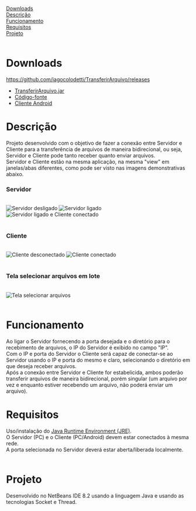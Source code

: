 [Downloads](https://github.com/iagocolodetti/TransferirArquivo/blob/master/README.md#downloads "Downloads")
<br>
[Descrição](https://github.com/iagocolodetti/TransferirArquivo/blob/master/README.md#descri%C3%A7%C3%A3o "Descrição")
<br>
[Funcionamento](https://github.com/iagocolodetti/TransferirArquivo/blob/master/README.md#funcionamento "Funcionamento")
<br>
[Requisitos](https://github.com/iagocolodetti/TransferirArquivo/blob/master/README.md#requisitos "Requisitos")
<br>
[Projeto](https://github.com/iagocolodetti/TransferirArquivo/blob/master/README.md#projeto "Projeto")
<br>
<br>
# Downloads
https://github.com/iagocolodetti/TransferirArquivo/releases
* [TransferirArquivo.jar](https://github.com/iagocolodetti/TransferirArquivo/releases/download/v1.0/TransferirArquivo.jar "TransferirArquivo.jar")
* [Código-fonte](https://github.com/iagocolodetti/TransferirArquivo/archive/v1.0.zip "v1.0.zip")
* [Cliente Android](https://github.com/iagocolodetti/TransferirArquivoAndroid/blob/master/README.md#downloads "TransferirArquivoAndroid#Downloads")
# Descrição
Projeto desenvolvido com o objetivo de fazer a conexão entre Servidor e Cliente para a transferência de arquivos de maneira bidirecional, ou seja, Servidor e Cliente pode tanto receber quanto enviar arquivos.
<br>
Servidor e Cliente estão na mesma aplicação, na mesma "view" em janelas/abas diferentes, como pode ser visto nas imagens demonstrativas abaixo.
<br>
<h3>Servidor</h3>
<br>
<img src="https://github.com/iagocolodetti/imagens/blob/master/transferirarquivoservidor1.png" alt="Servidor desligado">
<img src="https://github.com/iagocolodetti/imagens/blob/master/transferirarquivoservidor2.png" alt="Servidor ligado">
<img src="https://github.com/iagocolodetti/imagens/blob/master/transferirarquivoservidor3.png" alt="Servidor ligado e Cliente conectado">
<br>
<br>
<h3>Cliente</h3>
<br>
<img src="https://github.com/iagocolodetti/imagens/blob/master/transferirarquivocliente1.png" alt="Cliente desconectado">
<img src="https://github.com/iagocolodetti/imagens/blob/master/transferirarquivocliente2.png" alt="Cliente conectado">
<br>
<br>
<h3>Tela selecionar arquivos em lote</h3>
<br>
<img src="https://github.com/iagocolodetti/imagens/blob/master/transferirarquivolote.png" alt="Tela selecionar arquivos">
<br>
<br>

# Funcionamento
Ao ligar o Servidor fornecendo a porta desejada e o diretório para o recebimento de arquivos, o IP do Servidor é exibido no campo "IP".
<br>
Com o IP e porta do Servidor o Cliente será capaz de conectar-se ao Servidor usando o IP e porta do mesmo e claro, selecionando o diretório em que deseja receber arquivos.
<br>
Após a conexão entre Servidor e Cliente for estabelicida, ambos poderão transferir arquivos de maneira bidirecional, porém singular (um arquivo por vez e enquanto estiver recebendo um arquivo, não poderá enviar um arquivo).

# Requisitos
Uso/instalação do [Java Runtime Environment (JRE)](https://www.java.com/pt_BR/download "Java Runtime Environment (JRE)").
<br>
O Servidor (PC) e o Cliente (PC/Android) devem estar conectados à mesma rede.
<br>
A porta selecionada no Servidor deverá estar aberta/liberada localmente.
<br>
<br>
# Projeto
Desenvolvido no NetBeans IDE 8.2 usando a linguagem Java e usando as tecnologias Socket e Thread.
